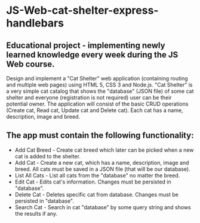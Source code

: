 # JS-Web-cat-shelter-express-handlebars

## Educational project - implementing newly learned knowledge every week during the JS Web course.

Design and implement a "Cat Shelter" web application (containing routing and multiple web pages) using HTML 5, CSS 3 and Node.js. 
"Cat Shelter" is a very simple cat catalog that shows the "database" (JSON file) of some cat shelter and everyone (registration is not required) user can be their potential owner. The application will consist of the basic CRUD operations (Create cat, Read cat, Update cat and Delete cat). Each cat has a name, description, image and breed.

## The app must contain the following functionality:

- Add Cat Breed - Create cat breed which later can be picked when a new cat is added to the shelter.
- Add Cat - Create a new cat, which has a name, description, image and breed. All cats must be saved in a JSON file (that will be our database).
- List All Cats - List all cats from the "database" no matter the breed.
- Edit Cat - Edits cat's information. Changes must be persisted in "database".
- Delete Cat - Deletes specific cat from database. Changes must be persisted in "database".
- Search Cat - Search in cat "database" by some query string and shows the results if any.

